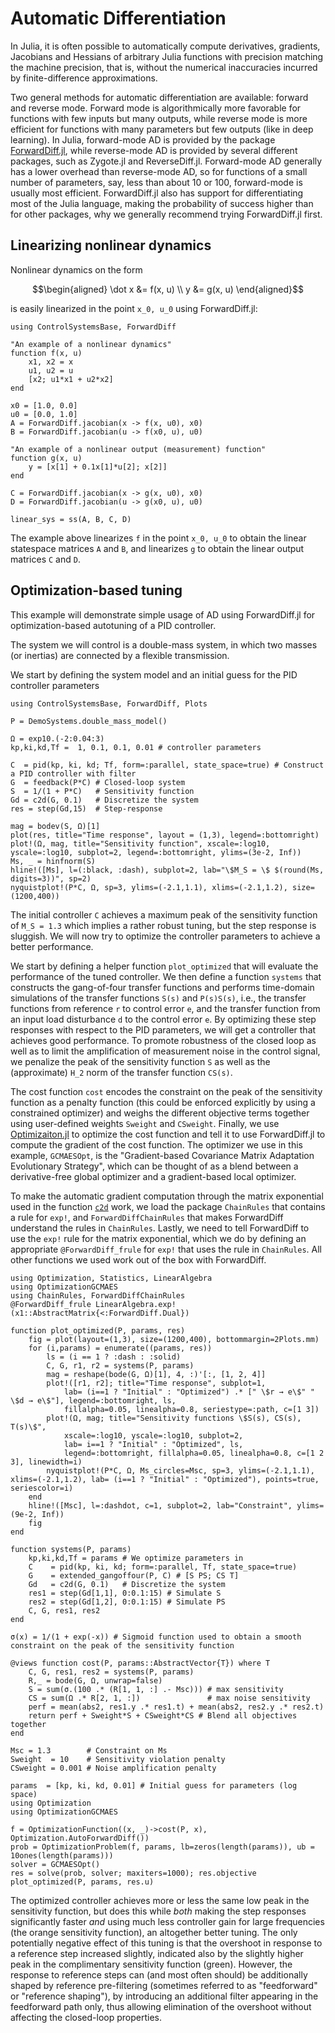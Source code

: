 # Automatic Differentiation
In Julia, it is often possible to automatically compute derivatives, gradients, Jacobians and Hessians of arbitrary Julia functions with precision matching the machine precision, that is, without the numerical inaccuracies incurred by finite-difference approximations.

Two general methods for automatic differentiation are available: forward and reverse mode. Forward mode is algorithmically more favorable for functions with few inputs but many outputs, while reverse mode is more efficient for functions with many parameters but few outputs (like in deep learning). In Julia, forward-mode AD is provided by the package [ForwardDiff.jl](https://github.com/JuliaDiff/ForwardDiff.jl), while reverse-mode AD is provided by several different packages, such as Zygote.jl and ReverseDiff.jl. Forward-mode AD generally has a lower overhead than reverse-mode AD, so for functions of a small number of parameters, say, less than about 10 or 100, forward-mode is usually most efficient. ForwardDiff.jl also has support for differentiating most of the Julia language, making the probability of success higher than for other packages, why we generally recommend trying ForwardDiff.jl first.

## Linearizing nonlinear dynamics
Nonlinear dynamics on the form
```math
\begin{aligned}
\dot x &= f(x, u) \\
y &= g(x, u)
\end{aligned}
```

is easily linearized in the point ``x_0, u_0`` using ForwardDiff.jl:
```@example autodiff
using ControlSystemsBase, ForwardDiff

"An example of a nonlinear dynamics"
function f(x, u)
    x1, x2 = x
    u1, u2 = u
    [x2; u1*x1 + u2*x2]
end

x0 = [1.0, 0.0]
u0 = [0.0, 1.0]
A = ForwardDiff.jacobian(x -> f(x, u0), x0)
B = ForwardDiff.jacobian(u -> f(x0, u), u0)

"An example of a nonlinear output (measurement) function"
function g(x, u)
    y = [x[1] + 0.1x[1]*u[2]; x[2]]
end

C = ForwardDiff.jacobian(x -> g(x, u0), x0)
D = ForwardDiff.jacobian(u -> g(x0, u), u0)

linear_sys = ss(A, B, C, D)
```
The example above linearizes `f` in the point ``x_0, u_0`` to obtain the linear statespace matrices ``A`` and ``B``, and linearizes `g` to obtain the linear output matrices ``C`` and ``D``.

## Optimization-based tuning

This example will demonstrate simple usage of AD using ForwardDiff.jl for optimization-based autotuning of a PID controller.

The system we will control is a double-mass system, in which two masses (or inertias) are connected by a flexible transmission. 

We start by defining the system model and an initial guess for the PID controller parameters
```@example autodiff
using ControlSystemsBase, ForwardDiff, Plots

P = DemoSystems.double_mass_model()

Ω = exp10.(-2:0.04:3)
kp,ki,kd,Tf =  1, 0.1, 0.1, 0.01 # controller parameters

C  = pid(kp, ki, kd; Tf, form=:parallel, state_space=true) # Construct a PID controller with filter
G  = feedback(P*C) # Closed-loop system
S  = 1/(1 + P*C)   # Sensitivity function
Gd = c2d(G, 0.1)   # Discretize the system
res = step(Gd,15)  # Step-response

mag = bodev(S, Ω)[1]
plot(res, title="Time response", layout = (1,3), legend=:bottomright)
plot!(Ω, mag, title="Sensitivity function", xscale=:log10, yscale=:log10, subplot=2, legend=:bottomright, ylims=(3e-2, Inf))
Ms, _ = hinfnorm(S)
hline!([Ms], l=(:black, :dash), subplot=2, lab="\$M_S = \$ $(round(Ms, digits=3))", sp=2)
nyquistplot!(P*C, Ω, sp=3, ylims=(-2.1,1.1), xlims=(-2.1,1.2), size=(1200,400))
```
The initial controller ``C`` achieves a maximum peak of the sensitivity function of ``M_S = 1.3`` which implies a rather robust tuning, but the step response is sluggish. We will now try to optimize the controller parameters to achieve a better performance.

We start by defining a helper function `plot_optimized` that will evaluate the performance of the tuned controller. We then define a function `systems` that constructs the gang-of-four transfer functions and performs time-domain simulations of the transfer functions ``S(s)`` and ``P(s)S(s)``, i.e., the transfer functions from reference ``r`` to control error ``e``, and the transfer function from an input load disturbance ``d`` to the control error ``e``. By optimizing these step responses with respect to the PID parameters, we will get a controller that achieves good performance. To promote robustness of the closed loop as well as to limit the amplification of measurement noise in the control signal, we penalize the peak of the sensitivity function ``S`` as well as the (approximate) ``H_2`` norm of the transfer function ``CS(s)``.


The cost function `cost` encodes the constraint on the peak of the sensitivity function as a penalty function (this could be enforced explicitly by using a constrained optimizer) and weighs the different objective terms together using user-defined weights `Sweight` and `CSweight`. Finally, we use [Optimizaiton.jl](https://github.com/SciML/Optimization.jl) to optimize the cost function and tell it to use ForwardDiff.jl to compute the gradient of the cost function. The optimizer we use in this example, `GCMAESOpt`, is the "Gradient-based Covariance Matrix Adaptation Evolutionary Strategy", which can be thought of as a blend between a derivative-free global optimizer and a gradient-based local optimizer.

To make the automatic gradient computation through the matrix exponential used in the function [`c2d`](@ref) work, we load the package `ChainRules` that contains a rule for `exp!`, and `ForwardDiffChainRules` that makes ForwardDiff understand the rules in `ChainRules`. Lastly, we need to tell ForwardDiff to use the `exp!` rule for the matrix exponential, which we do by defining an appropriate `@ForwardDiff_frule` for `exp!` that uses the rule in `ChainRules`. All other functions we used work out of the box with ForwardDiff.

```@example autodiff
using Optimization, Statistics, LinearAlgebra
using OptimizationGCMAES
using ChainRules, ForwardDiffChainRules
@ForwardDiff_frule LinearAlgebra.exp!(x1::AbstractMatrix{<:ForwardDiff.Dual})

function plot_optimized(P, params, res)
    fig = plot(layout=(1,3), size=(1200,400), bottommargin=2Plots.mm)
    for (i,params) = enumerate((params, res))
        ls = (i == 1 ? :dash : :solid)
        C, G, r1, r2 = systems(P, params)
        mag = reshape(bode(G, Ω)[1], 4, :)'[:, [1, 2, 4]]
        plot!([r1, r2]; title="Time response", subplot=1,
            lab= (i==1 ? "Initial" : "Optimized") .* [" \$r → e\$" " \$d → e\$"], legend=:bottomright, ls,
            fillalpha=0.05, linealpha=0.8, seriestype=:path, c=[1 3])
        plot!(Ω, mag; title="Sensitivity functions \$S(s), CS(s), T(s)\$",
            xscale=:log10, yscale=:log10, subplot=2,
            lab= i==1 ? "Initial" : "Optimized", ls,
            legend=:bottomright, fillalpha=0.05, linealpha=0.8, c=[1 2 3], linewidth=i)
        nyquistplot!(P*C, Ω, Ms_circles=Msc, sp=3, ylims=(-2.1,1.1), xlims=(-2.1,1.2), lab= (i==1 ? "Initial" : "Optimized"), points=true, seriescolor=i)
    end
    hline!([Msc], l=:dashdot, c=1, subplot=2, lab="Constraint", ylims=(9e-2, Inf))
    fig
end

function systems(P, params)
    kp,ki,kd,Tf = params # We optimize parameters in 
    C    = pid(kp, ki, kd; form=:parallel, Tf, state_space=true)
    G    = extended_gangoffour(P, C) # [S PS; CS T]
    Gd   = c2d(G, 0.1)   # Discretize the system
    res1 = step(Gd[1,1], 0:0.1:15) # Simulate S
    res2 = step(Gd[1,2], 0:0.1:15) # Simulate PS
    C, G, res1, res2
end

σ(x) = 1/(1 + exp(-x)) # Sigmoid function used to obtain a smooth constraint on the peak of the sensitivity function

@views function cost(P, params::AbstractVector{T}) where T
    C, G, res1, res2 = systems(P, params)
    R,_ = bode(G, Ω, unwrap=false)
    S = sum(σ.(100 .* (R[1, 1, :] .- Msc))) # max sensitivity
    CS = sum(Ω .* R[2, 1, :])               # max noise sensitivity
    perf = mean(abs2, res1.y .* res1.t) + mean(abs2, res2.y .* res2.t)
    return perf + Sweight*S + CSweight*CS # Blend all objectives together
end

Msc = 1.3        # Constraint on Ms
Sweight  = 10    # Sensitivity violation penalty
CSweight = 0.001 # Noise amplification penalty

params  = [kp, ki, kd, 0.01] # Initial guess for parameters (log space)
using Optimization
using OptimizationGCMAES

f = OptimizationFunction((x, _)->cost(P, x), Optimization.AutoForwardDiff())
prob = OptimizationProblem(f, params, lb=zeros(length(params)), ub = 10ones(length(params)))
solver = GCMAESOpt()
res = solve(prob, solver; maxiters=1000); res.objective
plot_optimized(P, params, res.u)
```

The optimized controller achieves more or less the same low peak in the sensitivity function, but does this while *both* making the step responses significantly faster *and* using much less controller gain for large frequencies (the orange sensitivity function), an altogether better tuning. The only potentially negative effect of this tuning is that the overshoot in response to a reference step increased slightly, indicated also by the slightly higher peak in the complimentary sensitivity function (green). However, the response to reference steps can (and most often should) be additionally shaped by reference pre-filtering (sometimes referred to as "feedforward" or "reference shaping"), by introducing an additional filter appearing in the feedforward path only, thus allowing elimination of the overshoot without affecting the closed-loop properties.